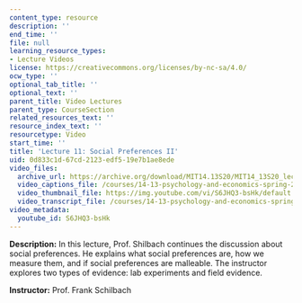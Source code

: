 ```yaml
---
content_type: resource
description: ''
end_time: ''
file: null
learning_resource_types:
- Lecture Videos
license: https://creativecommons.org/licenses/by-nc-sa/4.0/
ocw_type: ''
optional_tab_title: ''
optional_text: ''
parent_title: Video Lectures
parent_type: CourseSection
related_resources_text: ''
resource_index_text: ''
resourcetype: Video
start_time: ''
title: 'Lecture 11: Social Preferences II'
uid: 0d833c1d-67cd-2123-edf5-19e7b1ae8ede
video_files:
  archive_url: https://archive.org/download/MIT14.13S20/MIT14_13S20_lec11_300k.mp4
  video_captions_file: /courses/14-13-psychology-and-economics-spring-2020/b64b624d7e75558eba3cd7a275255e70_S6JHQ3-bsHk.vtt
  video_thumbnail_file: https://img.youtube.com/vi/S6JHQ3-bsHk/default.jpg
  video_transcript_file: /courses/14-13-psychology-and-economics-spring-2020/849a0e69099daffb36eab2287a48b460_S6JHQ3-bsHk.pdf
video_metadata:
  youtube_id: S6JHQ3-bsHk
---
```


**Description:** In this lecture, Prof. Shilbach continues the discussion about social preferences. He explains what social preferences are, how we measure them, and if social preferences are malleable. The instructor explores two types of evidence: lab experiments and field evidence.

**Instructor:** Prof. Frank Schilbach

